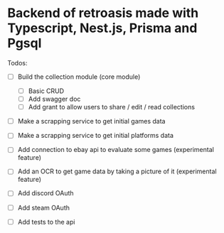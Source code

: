 # Backend of retroasis made with Typescript, Nest.js, Prisma and Pgsql

Todos:

- [ ] Build the collection module (core module)
  - [ ] Basic CRUD
  - [ ] Add swagger doc
  - [ ] Add grant to allow users to share / edit / read collections
- [ ] Make a scrapping service to get initial games data
- [ ] Make a scrapping service to get initial platforms data
- [ ] Add connection to ebay api to evaluate some games (experimental feature)
- [ ] Add an OCR to get game data by taking a picture of it (experimental feature)
- [ ] Add discord OAuth
- [ ] Add steam OAuth

- [ ] Add tests to the api 